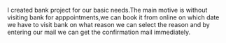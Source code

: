 I created bank project for our basic needs.The main motive is without visiting bank for apppointments,we can book it from online on which date we have to visit bank on what reason we can select the reason and by entering our mail we can get the confirmation mail immediately.
